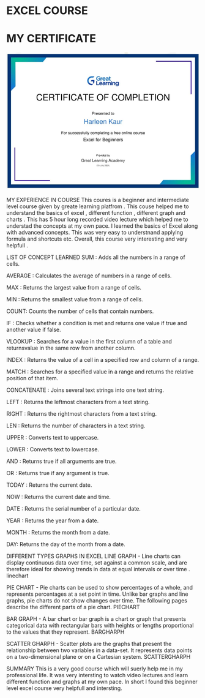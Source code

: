 # EXCEL COURSE
# MY CERTIFICATE
![Certificate](https://github.com/Harleencoder/Harleencoder.github.io/blob/main/EXCEL.jpg)

MY EXPERIENCE IN COURSE
This coures is a beginner and intermediate level course given by greate learning platfrom . This couse helped me to understand the basics of excel , different function , different graph and charts . This has 5 hour long recorded video lecture which helped me to understad the concepts at my own pace. I learned the basics of Excel along with advanced concepts. This was very easy to understnand applying formula and shortcuts etc. Overall, this course very interesting and very helpfull .

LIST OF CONCEPT LEARNED
SUM : Adds all the numbers in a range of cells.

AVERAGE : Calculates the average of numbers in a range of cells.

MAX : Returns the largest value from a range of cells.

MIN : Returns the smallest value from a range of cells.

COUNT: Counts the number of cells that contain numbers.

IF : Checks whether a condition is met and returns one value if true and another value if false.

VLOOKUP : Searches for a value in the first column of a table and returnsvalue in the same row from another column.

INDEX : Returns the value of a cell in a specified row and column of a range.

MATCH : Searches for a specified value in a range and returns the relative position of that item.

CONCATENATE : Joins several text strings into one text string.

LEFT : Returns the leftmost characters from a text string.

RIGHT : Returns the rightmost characters from a text string.

LEN : Returns the number of characters in a text string.

UPPER : Converts text to uppercase.

LOWER : Converts text to lowercase.

AND : Returns true if all arguments are true.

OR : Returns true if any argument is true.

TODAY : Returns the current date.

NOW : Returns the current date and time.

DATE : Returns the serial number of a particular date.

YEAR : Returns the year from a date.

MONTH : Returns the month from a date.

DAY: Returns the day of the month from a date.

DIFFERENT TYPES GRAPHS IN EXCEL
LINE GRAPH - Line charts can display continuous data over time, set against a common scale, and are therefore ideal for showing trends in data at equal intervals or over time .
linechart

PIE CHART - Pie charts can be used to show percentages of a whole, and represents percentages at a set point in time. Unlike bar graphs and line graphs, pie charts do not show changes over time. The following pages describe the different parts of a pie chart.
PIECHART

BAR GRAPH - A bar chart or bar graph is a chart or graph that presents categorical data with rectangular bars with heights or lengths proportional to the values that they represent.
BARGHARPH

SCATTER GHARPH - Scatter plots are the graphs that present the relationship between two variables in a data-set. It represents data points on a two-dimensional plane or on a Cartesian system.
SCATTERGHARPH

SUMMARY
This is a very good course which will suerly help me in my professional life. It was very intersting to watch video lectures and learn different function and graphs at my own pace. In short I found this beginner level excel course very helpfull and intersting.


